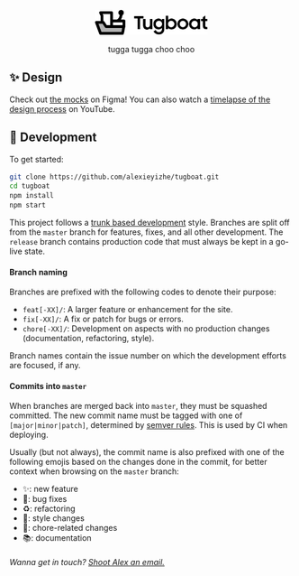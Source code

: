 <p align="center">
    <img alt="Tugboat logo" src="./src/assets/img/logo-full.png" width="200" />
</p>
<p align="center">
tugga tugga choo choo
</p>

## ✨ Design

Check out [the mocks](https://www.figma.com/file/FyfrbCpoSGAeY3eTROqPx5/Tugboat) on Figma! You can also watch a [timelapse of the design process](https://youtu.be/qe5OSFoVCmA) on YouTube.

## 🚀 Development

To get started:

```sh
git clone https://github.com/alexieyizhe/tugboat.git
cd tugboat
npm install
npm start
```

This project follows a [trunk based development](https://trunkbaseddevelopment.com/) style. Branches are split off from the `master` branch for features, fixes, and all other development. The `release` branch contains production code that must always be kept in a go-live state.

#### Branch naming

Branches are prefixed with the following codes to denote their purpose:

- `feat[-XX]/`: A larger feature or enhancement for the site.
- `fix[-XX]/`: A fix or patch for bugs or errors.
- `chore[-XX]/`: Development on aspects with no production changes (documentation, refactoring, style).

Branch names contain the issue number on which the development efforts are focused, if any.

#### Commits into `master`

When branches are merged back into `master`, they must be squashed committed. The new commit name must be tagged with one of `[major|minor|patch]`, determined by [semver rules](https://semver.org/). This is used by CI when deploying.

Usually (but not always), the commit name is also prefixed with one of the following emojis based on the changes done in the commit, for better context when browsing on the `master` branch:

- ✨: new feature
- 🐛: bug fixes
- ♻️: refactoring
- 💄: style changes
- 🧹: chore-related changes
- 📚: documentation

###### Wanna get in touch? [Shoot Alex an email.](mailto:hi@alexxie.ca)
